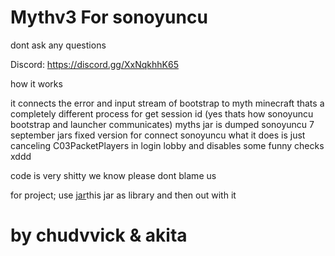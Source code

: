 # Mythv3 For sonoyuncu
dont ask any questions

Discord: https://discord.gg/XxNqkhhK65

how it works

it connects the error and input stream of bootstrap to myth minecraft thats a completely different process for get session id (yes thats how sonoyuncu bootstrap and launcher communicates)
myths jar is dumped sonoyuncu 7 september jars fixed version for connect sonoyuncu what it does is just canceling C03PacketPlayers in login lobby and disables some funny checks xddd

code is very shitty we know please dont blame us

for project;
  use [jar](https://workupload.com/file/BEuvJB67DPp)this jar as library and then out with it

# by chudvvick & akita
